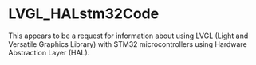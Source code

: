 # LVGL_HALstm32Code
This appears to be a request for information about using LVGL (Light and Versatile Graphics Library) with STM32 microcontrollers using Hardware Abstraction Layer (HAL).
